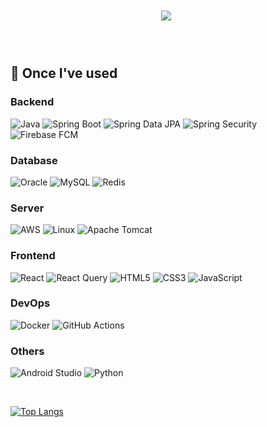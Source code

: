 <h1 align="center">
    <img src="https://readme-typing-svg.herokuapp.com/?font=Righteous&size=45&color=6E9EC9&center=true&vCenter=true&width=1000&height=70&pause=1000&duration=4000&lines=Hello!+👋+I+am+JinHyeok+Hwang;" />
<!--      <img src="https://readme-typing-svg.herokuapp.com/?font=Righteous&size=45&color=EE6FFF&center=true&vCenter=true&width=1000&height=70&pause=1000&duration=4000&lines=大家好,+我是申敏俊+👲;" /> -->
     <img srt="file:///C:/Users/user/Downloads/MicrosoftWindows.Client.CBS_cw5n1h2txyewy!InputApp/ChinaFlagChineseGIF.gif"/>
</h1>

<!-- 줄 바꿈을 추가하여 간격 조정 -->
<br>

## 🔨 Once I've used

### Backend
![Java](https://img.shields.io/badge/JAVA-007396?style=flat-square&logo=java&logoColor=white)
![Spring Boot](https://img.shields.io/badge/Spring_Boot-6DB33F?style=flat-square&logo=spring-boot&logoColor=white)
![Spring Data JPA](https://img.shields.io/badge/Spring_Data_JPA-6DB33F?style=flat-square&logo=spring&logoColor=white)
![Spring Security](https://img.shields.io/badge/Spring_Security-6DB33F?style=flat-square&logo=spring-security&logoColor=white)
![Firebase FCM](https://img.shields.io/badge/Firebase_FCM-FFCA28?style=flat-square&logo=firebase&logoColor=black)

### Database
![Oracle](https://img.shields.io/badge/Oracle-F80000?style=flat-square&logo=oracle&logoColor=white)
![MySQL](https://img.shields.io/badge/MySQL-4479A1?style=flat-square&logo=mysql&logoColor=white)
![Redis](https://img.shields.io/badge/Redis-DC382D?style=flat-square&logo=redis&logoColor=white)

### Server
![AWS](https://img.shields.io/badge/Amazon_AWS-232F3E?style=flat-square&logo=amazon-aws&logoColor=white)
![Linux](https://img.shields.io/badge/Linux-FCC624?style=flat-square&logo=linux&logoColor=black)
![Apache Tomcat](https://img.shields.io/badge/Apache_Tomcat-F8DC75?style=flat-square&logo=apache-tomcat&logoColor=black)

### Frontend
![React](https://img.shields.io/badge/React-61DAFB?style=flat-square&logo=react&logoColor=black)
![React Query](https://img.shields.io/badge/React_Query-FF4154?style=flat-square&logo=react-query&logoColor=white)
![HTML5](https://img.shields.io/badge/HTML5-E34F26?style=flat-square&logo=html5&logoColor=white)
![CSS3](https://img.shields.io/badge/CSS3-1572B6?style=flat-square&logo=css3&logoColor=white)
![JavaScript](https://img.shields.io/badge/JavaScript-F7DF1E?style=flat-square&logo=javascript&logoColor=black)

### DevOps
![Docker](https://img.shields.io/badge/Docker-2496ED?style=flat-square&logo=docker&logoColor=white)
![GitHub Actions](https://img.shields.io/badge/GitHub_Actions-2088FF?style=flat-square&logo=github-actions&logoColor=white)

### Others
![Android Studio](https://img.shields.io/badge/Android_Studio-3DDC84?style=flat-square&logo=android-studio&logoColor=white)
![Python](https://img.shields.io/badge/Python-3776AB?style=flat-square&logo=python&logoColor=white)

<br>

[![Top Langs](https://github-readme-stats.vercel.app/api/top-langs/?username=JINHYEOKKK&layout=compact&langs_count=8&card_width=320&theme=black)](https://github.com/anuraghazra/github-readme-stats)

<!--
**JINHYEOKKK/JINHYEOKKK** is a ✨ _special_ ✨ repository because its `README.md` (this file) appears on your GitHub profile.

Here are some ideas to get you started:

- 🔭 I’m currently working on ...
- 🌱 I’m currently learning ...
- 👯 I’m looking to collaborate on ...
- 🤔 I’m looking for help with ...
- 💬 Ask me about ...
- 📫 How to reach me: ...
- 😄 Pronouns: ...
- ⚡ Fun fact: ...
-->
<!-- 줄 바꿈을 추가하여 간격 조정 -->
<br>
<br>
<br>
<!-- 줄 바꿈을 추가하여 간격 조정 -->
<br>
<br>
<br>

